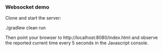 ### Websocket demo

Clone and start the server:

./gradlew clean run

Then point your browser to http://localhost:8080/index.html and
observe the reported current time every 5 seconds in the Javascript console.

